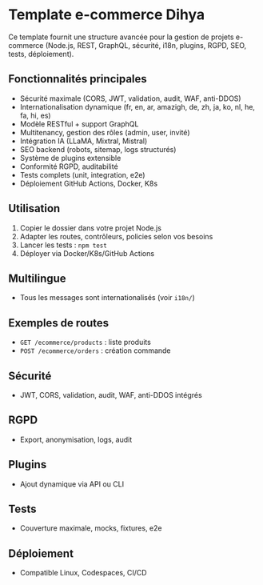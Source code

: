 # Template e-commerce Dihya

Ce template fournit une structure avancée pour la gestion de projets e-commerce (Node.js, REST, GraphQL, sécurité, i18n, plugins, RGPD, SEO, tests, déploiement).

## Fonctionnalités principales
- Sécurité maximale (CORS, JWT, validation, audit, WAF, anti-DDOS)
- Internationalisation dynamique (fr, en, ar, amazigh, de, zh, ja, ko, nl, he, fa, hi, es)
- Modèle RESTful + support GraphQL
- Multitenancy, gestion des rôles (admin, user, invité)
- Intégration IA (LLaMA, Mixtral, Mistral)
- SEO backend (robots, sitemap, logs structurés)
- Système de plugins extensible
- Conformité RGPD, auditabilité
- Tests complets (unit, integration, e2e)
- Déploiement GitHub Actions, Docker, K8s

## Utilisation
1. Copier le dossier dans votre projet Node.js
2. Adapter les routes, contrôleurs, policies selon vos besoins
3. Lancer les tests : `npm test`
4. Déployer via Docker/K8s/GitHub Actions

## Multilingue
- Tous les messages sont internationalisés (voir `i18n/`)

## Exemples de routes
- `GET /ecommerce/products` : liste produits
- `POST /ecommerce/orders` : création commande

## Sécurité
- JWT, CORS, validation, audit, WAF, anti-DDOS intégrés

## RGPD
- Export, anonymisation, logs, audit

## Plugins
- Ajout dynamique via API ou CLI

## Tests
- Couverture maximale, mocks, fixtures, e2e

## Déploiement
- Compatible Linux, Codespaces, CI/CD

